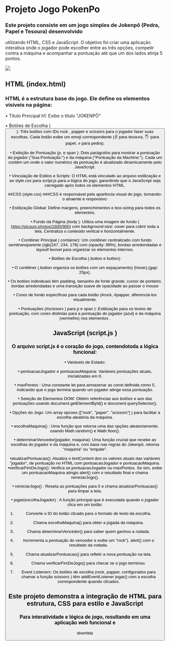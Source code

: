 # Projeto Jogo PokenPo

###  Este projeto consiste em um jogo simples de Jokenpô (Pedra, Papel e Tesoura) desenvolvido
 utilizando HTML, CSS e JavaScript. O objetivo foi criar uma aplicação interativa onde o 
jogador pode escolher entre as três opções, competir contra a máquina e acompanhar a 
pontuação até que um dos lados atinja 5 pontos.

<figuri>
<img src=/> 
<figuri/>

##  HTML (index.html)
 ### HTML é a estrutura base do jogo. Ele define os elementos visíveis na página:
 • Título Principal h1: Exibe o título "JOKENPÔ"
  
 • Botões de Escolha (<button>): Três botões com IDs rock , papper e scissors para o 
jogador fazer suas escolhas. Cada botão exibe um emoji correspondente (✌ para tesoura, 🖐 para papel, ✊ para pedra).

 • Exibição de Pontuação (p, e span ): Dois parágrafos para mostrar a pontuação 
do jogador ("Sua Pontuação:") e da máquina ("Pontuação da Machine:"). Cada um 
contém um 
<span> onde o valor numérico da pontuação é atualizado dinamicamente 
pelo JavaScript.

 • Vinculação de Estilos e Scripts: O HTML está vinculado ao arquivo 
estilização e ao 
style.css para 
script.js para a lógica do jogo, garantindo que o JavaScript seja 
carregado após todos os elementos HTML.</p>

 ##CSS (style.css)
###CSS é responsável pela aparência visual do jogo, tornando-o atraente e 
responsivo:

  • Estilização Global: Define margens, preenchimentos e 
box-sizing para todos os elementos.

• Fundo da Página (body ): Utiliza uma imagem de fundo 
( https://picsum.photos/1600/900) com 
background-size: cover para cobrir toda a tela.
Centraliza o conteúdo vertical e horizontalmente.

 • Contêiner Principal (.container): Um contêiner centralizado com fundo semitransparente
 (rgb(247, 234, 178) com (opacity: 88%), bordas arredondadas e layoutf
 lexível para organizar os elementos internos.
 
 • Botões de Escolha (.button e button):
 
 • O contêiner (.button organiza os botões com um espaçamento) (hover).(gap: 25px).
 
 • Os botões individuais têm padding, tamanho de fonte grande, cursor de ponteiro, 
bordas arredondadas e uma transição suave de opacidade ao passar o mouse

 • Cores de fundo específicas para cada botão (#rock, #papper, diferenciá-los visualmente.
 
 • Pontuações (#scissors ) para p e span ): Estilização para os textos de pontuação, com cores distintas 
para a pontuação do jogador (azul) e da máquina (vermelho) nos elementos <span>.</span> 

## JavaScript (script.js )

### O arquivo script.js é o coração do jogo, contendotoda a lógica funcional:

 • Variáveis de Estado:
 
 • pontuacaoJogador e pontuacaoMaquina: Variáveis pontuações atuais, inicializadas em 0.
 
 • maxPontos : Uma constante let para armazenar as const definida como 5, indicando que o jogo termina 
quando um jogador atinge essa pontuação.

 • Seleção de Elementos DOM: Obtém referências aos botões e aos <span> das pontuações usando 
document.getElementById() e document.querySelector().

• Opções do Jogo: Um array opcoes (["rock", "paper", "scissors"] ) para facilitar a escolha 
aleatória da máquina.

 • escolhaMaquina() : Uma função que retorna uma das opções aleatoriamente, usando Math.random() e Math.floor().
 
 • determinarVencedor(jogador, maquina): Uma função crucial que recebe as escolhas do 
jogador e da máquina e, com base nas regras do Jokenpô, retorna "maquina" ou "empate".

 •atualizarPontuacao(): Atualiza o textContent dos os valores atuais das variáveis "jogador", 
 <span> de pontuação no HTML com pontuacaoJogador e pontuacaoMaquina.
 •verificarFimDeJogo(): Verifica se pontuacaoJogador ou maxPontos. Se sim, exibe um 
pontuacaoMaquina atingiu alert() com o resultado final e chama reiniciarJogo().

 • reiniciarJogo() : Reseta as pontuações para 0 e chama atualizarPontuacao() para limpar a tela.
 
 • jogar(escolhaJogador) : A função principal que é executada quando o jogador clica em um botão:

 1. Converte o ID do botão clicado para o formato de texto da escolha.

2. Chama escolhaMaquina() para obter a jogada da máquina.

 3. Chama determinarVencedor() para saber quem ganhou a rodada.

 4. Incrementa a pontuação do vencedor e exibe um "rock").
 alert() com o resultado da rodada.

 5. Chama atualizarPontuacao() para refletir a nova pontuação na tela.

 6. Chama verificarFimDeJogo() para checar se o jogo terminou.

 7. Event Listeners: Os botões de escolha (rock, papper, configurados para chamar a função scissors )
têm addEventListener jogar() com a escolha correspondente quando clicados.

 ## Este projeto demonstra a integração de HTML para estrutura, CSS para estilo e JavaScript
 
### Para interatividade e lógica de jogo, resultando em uma aplicação web funcional e 
divertida
